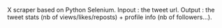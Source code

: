 X scraper based on Python Selenium.
Inpout : the tweet url.
Output : the tweet stats (nb of views/likes/reposts) + profile info (nb of followers...).
